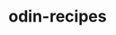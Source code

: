 # odin-recipes
<!-- in this project I repeated some old basics that I learned a while ago, HTMl5 is one of my most reliable tools in the skillset. -->